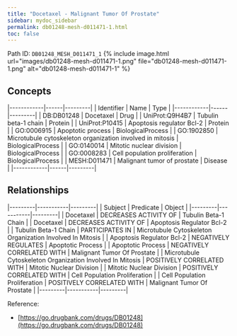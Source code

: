 ```yaml
---
title: "Docetaxel - Malignant Tumor Of Prostate"
sidebar: mydoc_sidebar
permalink: db01248-mesh-d011471-1.html
toc: false 
---
```



Path ID: `DB01248_MESH_D011471_1`
{% include image.html url="images/db01248-mesh-d011471-1.png" file="db01248-mesh-d011471-1.png" alt="db01248-mesh-d011471-1" %}

## Concepts

|------------|------|---------|
| Identifier | Name | Type    |
|------------|------|---------|
| DB:DB01248 | Docetaxel | Drug |
| UniProt:Q9H4B7 | Tubulin beta-1 chain | Protein |
| UniProt:P10415 | Apoptosis regulator Bcl-2 | Protein |
| GO:0006915 | Apoptotic process | BiologicalProcess |
| GO:1902850 | Microtubule cytoskeleton organization involved in mitosis | BiologicalProcess |
| GO:0140014 | Mitotic nuclear division | BiologicalProcess |
| GO:0008283 | Cell population proliferation | BiologicalProcess |
| MESH:D011471 | Malignant tumor of prostate | Disease |
|------------|------|---------|

## Relationships

|---------|-----------|---------|
| Subject | Predicate | Object  |
|---------|-----------|---------|
| Docetaxel | DECREASES ACTIVITY OF | Tubulin Beta-1 Chain |
| Docetaxel | DECREASES ACTIVITY OF | Apoptosis Regulator Bcl-2 |
| Tubulin Beta-1 Chain | PARTICIPATES IN | Microtubule Cytoskeleton Organization Involved In Mitosis |
| Apoptosis Regulator Bcl-2 | NEGATIVELY REGULATES | Apoptotic Process |
| Apoptotic Process | NEGATIVELY CORRELATED WITH | Malignant Tumor Of Prostate |
| Microtubule Cytoskeleton Organization Involved In Mitosis | POSITIVELY CORRELATED WITH | Mitotic Nuclear Division |
| Mitotic Nuclear Division | POSITIVELY CORRELATED WITH | Cell Population Proliferation |
| Cell Population Proliferation | POSITIVELY CORRELATED WITH | Malignant Tumor Of Prostate |
|---------|-----------|---------|

Reference: 
  - [https://go.drugbank.com/drugs/DB01248](https://go.drugbank.com/drugs/DB01248)
